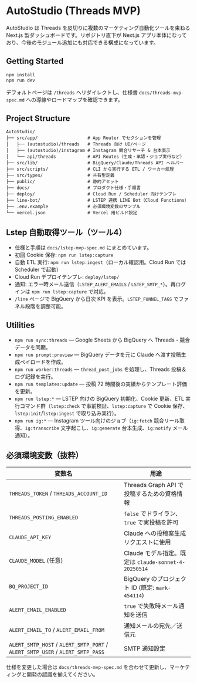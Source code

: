 # AutoStudio (Threads MVP)

AutoStudio は Threads を皮切りに複数のマーケティング自動化ツールを束ねる Next.js 製ダッシュボードです。リポジトリ直下が Next.js アプリ本体になっており、今後のモジュール追加にも対応できる構成になっています。

## Getting Started

```bash
npm install
npm run dev
```

デフォルトページは `/threads` へリダイレクトし、仕様書 `docs/threads-mvp-spec.md` への導線やロードマップを確認できます。

## Project Structure

```
AutoStudio/
├── src/app/                   # App Router でセクションを管理
│   ├── (autostudio)/threads   # Threads 向け UI/ページ
│   ├── (autostudio)/instagram # Instagram 競合リサーチ & 台本表示
│   └── api/threads            # API Routes（生成・承認・ジョブ実行など）
├── src/lib/                   # BigQuery/Claude/Threads API ヘルパー
├── src/scripts/               # CLI から実行する ETL / ワーカー処理
├── src/types/                 # 共有型定義
├── public/                    # 静的アセット
├── docs/                      # プロダクト仕様・手順書
├── deploy/                    # Cloud Run / Scheduler 向けテンプレ
├── line-bot/                  # LSTEP 連携 LINE Bot（Cloud Functions）
├── .env.example               # 必須環境変数のサンプル
└── vercel.json                # Vercel 用ビルド設定
```

## Lstep 自動取得ツール（ツール4）

- 仕様と手順は `docs/lstep-mvp-spec.md` にまとめています。
- 初回 Cookie 保存: `npm run lstep:capture`
- 自動 ETL 実行: `npm run lstep:ingest`（ローカル確認用。Cloud Run では Scheduler で起動）
- Cloud Run デプロイテンプレ: `deploy/lstep/`
- 通知: エラー時メール送信（`LSTEP_ALERT_EMAILS` / `LSTEP_SMTP_*`）。再ログインは `npm run lstep:capture` で対応。
- `/line` ページで BigQuery から日次 KPI を表示。`LSTEP_FUNNEL_TAGS` でファネル段階を調整可能。

## Utilities

- `npm run sync:threads` — Google Sheets から BigQuery へ Threads・競合データを同期。
- `npm run prompt:preview` — BigQuery データを元に Claude へ渡す投稿生成ペイロードを作成。
- `npm run worker:threads` — `thread_post_jobs` を処理し、Threads 投稿＆ログ記録を実行。
- `npm run templates:update` — 投稿 72 時間後の実績からテンプレート評価を更新。
- `npm run lstep:*` — LSTEP 向けの BigQuery 初期化、Cookie 更新、ETL 実行コマンド群（`lstep:check` で事前検証、`lstep:capture` で Cookie 保存、`lstep:init`/`lstep:ingest` で取り込み実行）。
- `npm run ig:*` — Instagram ツール向けのジョブ（`ig:fetch` 競合リール取得、`ig:transcribe` 文字起こし、`ig:generate` 台本生成、`ig:notify` メール通知）。

## 必須環境変数（抜粋）

| 変数名 | 用途 |
| --- | --- |
| `THREADS_TOKEN` / `THREADS_ACCOUNT_ID` | Threads Graph API で投稿するための資格情報 |
| `THREADS_POSTING_ENABLED` | `false` でドライラン、`true` で実投稿を許可 |
| `CLAUDE_API_KEY` | Claude への投稿案生成リクエストに使用 |
| `CLAUDE_MODEL` (任意) | Claude モデル指定。既定は `claude-sonnet-4-20250514` |
| `BQ_PROJECT_ID` | BigQuery のプロジェクト ID (既定: `mark-454114`) |
| `ALERT_EMAIL_ENABLED` | `true` で失敗時メール通知を送信 |
| `ALERT_EMAIL_TO` / `ALERT_EMAIL_FROM` | 通知メールの宛先／送信元 |
| `ALERT_SMTP_HOST` / `ALERT_SMTP_PORT` / `ALERT_SMTP_USER` / `ALERT_SMTP_PASS` | SMTP 通知設定 |

仕様を変更した場合は `docs/threads-mvp-spec.md` を合わせて更新し、マーケティングと開発の認識を揃えてください。
